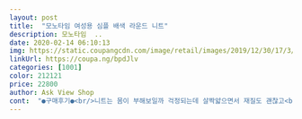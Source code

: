 ```yaml
---
layout: post 
title:  "모노타임 여성용 심플 배색 라운드 니트" 
description: 모노타임  ..
date: 2020-02-14 06:10:13 
img: https://static.coupangcdn.com/image/retail/images/2019/12/30/17/3/626cdaa4-f0f9-4bd0-ad92-f29db66ca944.jpg 
linkUrl: https://coupa.ng/bpdJlv 
categories: [1001] 
color: 212121 
price: 22800 
author: Ask View Shop 
cont:  "●구매후기●<br/>니트는 몸이 부해보일까 걱정되는데 살짝얇으면서 재질도 괜찮고<br/>맘에 들어요<br/>심플하면서 포인트도 되구요<br/>잘산거같아요<br/>재킷안에 입기 좋은두께랄까.<br/>소매부분도 맘에들어요<br/>저렴하게 잘샀어요~~ㅎㅎ<br/>좋아요~^^<br/>추천합니다.<br/><br/>" 
---
```

